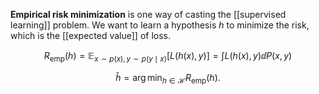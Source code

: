 **Empirical risk minimization** is one way of casting the [[supervised learning]] problem. We want to learn a hypothesis $h$ to minimize the risk, which is the [[expected value]] of loss.

$$
R_{\text{emp}}(h)= \mathbb{E}_{x \sim p(x), y \sim p(y \mid x)}\left[ L(h(x), y) \right] = \int L(h(x), y) \dd{P(x,y)}
$$

$$
{\displaystyle {\hat {h}}=\arg \min_{h\in {\mathcal {H}}}R_{\text{emp}}(h).}
$$